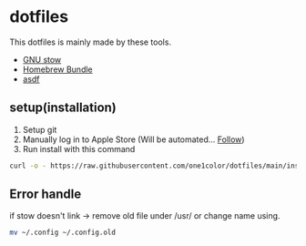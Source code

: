 # dotfiles
This dotfiles is mainly made by these tools.
- [GNU stow](https://www.gnu.org/software/stow/)
- [Homebrew Bundle](https://github.com/Homebrew/homebrew-bundle)
- [asdf](https://asdf-vm.com/#/)

## setup(installation)
1. Setup git
2. Manually log in to Apple Store (Will be automated... [Follow](https://github.com/mas-cli/mas/issues/164))
3. Run install with this command
```sh
curl -o - https://raw.githubusercontent.com/one1color/dotfiles/main/install | sh
```

## Error handle

if stow doesn't link -> remove old file under /usr/ or change name using.
```sh
mv ~/.config ~/.config.old
```
